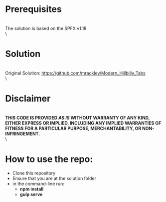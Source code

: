 # Prerequisites
\
The solution is based on the SPFX v1.18\
\

# Solution
\
Original Solution: https://github.com/mrackley/Modern_Hillbilly_Tabs \
\

# Disclaimer
\
**THIS CODE IS PROVIDED _AS IS_ WITHOUT WARRANTY OF ANY KIND, EITHER EXPRESS OR IMPLIED, INCLUDING ANY IMPLIED WARRANTIES OF FITNESS FOR A PARTICULAR PURPOSE, MERCHANTABILITY, OR NON-INFRINGEMENT.**\
\

# How to use the repo: 
- Clone this repository
- Ensure that you are at the solution folder
- in the command-line run:
  - **npm install**
  - **gulp serve**
